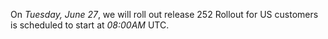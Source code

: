 On *Tuesday, June 27*, we will roll out release 252
Rollout for US customers is scheduled to start at *08:00AM* UTC.

